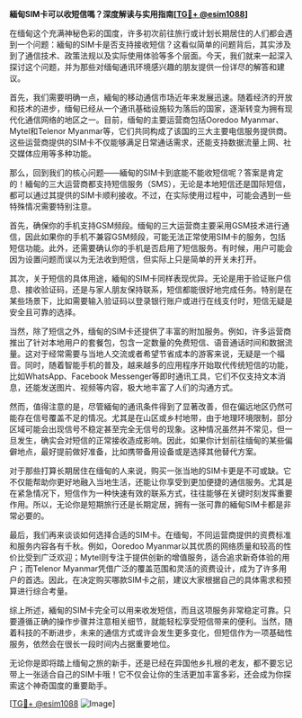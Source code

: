 **緬甸SIM卡可以收短信嗎？深度解读与实用指南[[TG💪+ @esim1088](https://t.me/s/esim1088)]**

在缅甸这个充满神秘色彩的国度，许多初次前往旅行或计划长期居住的人们都会遇到一个问题：緬甸的SIM卡是否支持接收短信？这看似简单的问题背后，其实涉及到了通信技术、政策法规以及实际使用体验等多个层面。今天，我们就来一起深入探讨这个问题，并为那些对缅甸通讯环境感兴趣的朋友提供一份详尽的解答和建议。

首先，我们需要明确一点，緬甸的移动通信市场近年来发展迅速。随着经济的开放和技术的进步，缅甸已经从一个通讯基础设施较为落后的国家，逐渐转变为拥有现代化通信网络的地区之一。目前，缅甸的主要运营商包括Ooredoo Myanmar、Mytel和Telenor Myanmar等，它们共同构成了该国的三大主要电信服务提供商。这些运营商提供的SIM卡不仅能够满足日常通话需求，还能支持数据流量上网、社交媒体应用等多种功能。

那么，回到我们的核心问题——緬甸的SIM卡到底能不能收短信呢？答案是肯定的！緬甸的三大运营商都支持短信服务（SMS），无论是本地短信还是国际短信，都可以通过其提供的SIM卡顺利接收。不过，在实际使用过程中，可能会遇到一些特殊情况需要特别注意。

首先，确保你的手机支持GSM频段。缅甸的三大运营商主要采用GSM技术进行通信，因此如果你的手机不兼容GSM频段，可能无法正常使用SIM卡的服务，包括短信功能。此外，还需要确认你的手机是否启用了短信服务。有时候，用户可能会因为设置问题而误以为无法收到短信，但实际上只是简单的开关未打开。

其次，关于短信的具体用途，緬甸的SIM卡同样表现优异。无论是用于验证账户信息、接收验证码，还是与家人朋友保持联系，短信都能很好地完成任务。特别是在某些场景下，比如需要输入验证码以登录银行账户或进行在线支付时，短信无疑是安全且可靠的选择。

当然，除了短信之外，缅甸的SIM卡还提供了丰富的附加服务。例如，许多运营商推出了针对本地用户的套餐包，包含一定数量的免费短信、语音通话时间和数据流量。这对于经常需要与当地人交流或者希望节省成本的游客来说，无疑是一个福音。同时，随着智能手机的普及，越来越多的应用程序开始取代传统短信的功能，比如WhatsApp、Facebook Messenger等即时通讯工具，它们不仅支持文本消息，还能发送图片、视频等内容，极大地丰富了人们的沟通方式。

然而，值得注意的是，尽管緬甸的通讯条件得到了显著改善，但在偏远地区仍然可能存在信号覆盖不足的情况。尤其是在山区或乡村地带，由于地理环境限制，部分区域可能会出现信号不稳定甚至完全无信号的现象。这种情况虽然并不常见，但一旦发生，确实会对短信的正常接收造成影响。因此，如果你计划前往缅甸的某些偏僻地点，最好提前做好准备，比如携带备用设备或是选择其他替代方案。

对于那些打算长期居住在缅甸的人来说，购买一张当地的SIM卡更是不可或缺。它不仅能帮助你更好地融入当地生活，还能让你享受到更加便捷的通信服务。尤其是在紧急情况下，短信作为一种快速有效的联系方式，往往能够在关键时刻发挥重要作用。所以，无论你是短期旅行还是长期定居，拥有一张可靠的緬甸SIM卡都是非常必要的。

最后，我们再来谈谈如何选择合适的SIM卡。在缅甸，不同运营商提供的资费标准和服务内容各有千秋。例如，Ooredoo Myanmar以其优质的网络质量和较高的性价比受到广泛欢迎；Mytel则专注于提供创新的增值服务，适合追求新奇体验的用户；而Telenor Myanmar凭借广泛的覆盖范围和灵活的资费设计，成为了许多用户的首选。因此，在决定购买哪款SIM卡之前，建议大家根据自己的具体需求和预算进行综合考量。

综上所述，緬甸的SIM卡完全可以用来收发短信，而且这项服务非常稳定可靠。只要遵循正确的操作步骤并注意相关细节，就能轻松享受短信带来的便利。当然，随着科技的不断进步，未来的通信方式或许会发生更多变化，但短信作为一项基础性服务，依然会在很长一段时间内占据重要地位。

无论你是即将踏上缅甸之旅的新手，还是已经在异国他乡扎根的老友，都不要忘记带上一张适合自己的SIM卡哦！它不仅会让你的生活更加丰富多彩，还会成为你探索这个神奇国度的重要助手。

[[TG💪+ @esim1088](https://t.me/s/esim1088) ![Image](https://i.postimg.cc/4NQfJmqS/Snipaste-2025-05-13-00-14-12.png)]